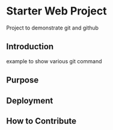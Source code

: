 # Starter Web Project

Project to demonstrate git and github

## Introduction

example to show various git command

## Purpose

## Deployment

## How to Contribute

